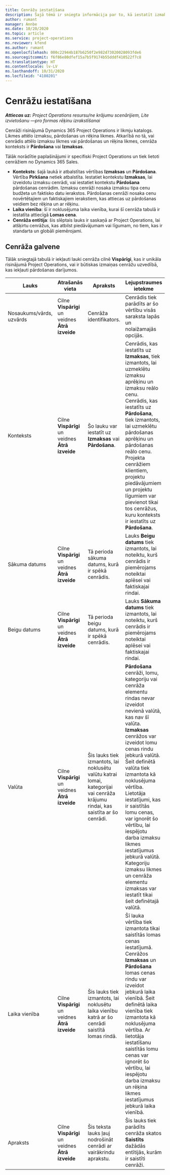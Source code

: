 ```yaml
---
title: Cenrāžu iestatīšana
description: Šajā tēmā ir sniegta informācija par to, kā iestatīt izmaksu un pārdošanas cenrāžus.
author: rumant
manager: Annbe
ms.date: 10/20/2020
ms.topic: article
ms.service: project-operations
ms.reviewer: kfend
ms.author: rumant
ms.openlocfilehash: 000c22944b187b6250f2e982d73020028093fde6
ms.sourcegitcommit: f6f86e80dfef15a7b5f9174b55dddf410522f7c8
ms.translationtype: HT
ms.contentlocale: lv-LV
ms.lasthandoff: 10/31/2020
ms.locfileid: "4180201"
---
```

# <a name="set-up-price-lists"></a>Cenrāžu iestatīšana

_**Attiecas uz:** Project Operations resursu/ne krājumu scenārijiem, Lite izvietošanu —pro formas rēķinu izrakstīšanai_

Cenrāži risinājumā Dynamics 365 Project Operations ir likmju katalogs. Likmes attēlo izmaksu, pārdošanas un rēķina likmes. Atkarībā no tā, vai cenrādis attēlo izmaksu likmes vai pārdošanas un rēķina likmes, cenrāža konteksts ir **Pārdošana** vai **Izmaksas**.

Tālāk norādītie paplašinājumi ir specifiski Project Operations un tiek lietoti cenrāžiem no Dynamics 365 Sales.

- **Konteksts**: šajā laukā ir atbalstītas vērtības **Izmaksas** un **Pārdošana**. Vērtība **Pirkšana** netiek atbalstīta. Iestatiet kontekstu **Izmaksas**, lai izveidotu izmaksu cenrādi, vai iestatiet kontekstu **Pārdošana** pārdošanas cenrādim. Izmaksu cenrāži nosaka izmaksu tipa cenu budžeta un faktisko datu ierakstos. Pārdošanas cenrāži nosaka cenu novērtētajiem un faktiskajiem ierakstiem, kas attiecas uz pārdošanas veidiem bez rēķina un ar rēķinu.
- **Laika vienība**: šī ir noklusējuma laika vienība, kurai šī cenrāža tabulā ir iestatīta attiecīgā **Lomas cena**.
- **Cenrāža entītija**: šis slēptais lauks ir saskaņā ar Project Operations, lai atšķirtu cenrāžus, kas atbilst piedāvājumam vai līgumam, no tiem, kas ir standarta un globāli piemērojami.

## <a name="price-list-header"></a>Cenrāža galvene

Tālāk sniegtajā tabulā ir iekļauti lauki cenrāža cilnē **Vispārīgi**, kas ir unikāla risinājumā Project Operations, vai ir būtiskas izmaiņas cenrāžu uzvedībā, kas iekļauti pārdošanas darījumos.

| Lauks | Atrašanās vieta | Apraksts | Lejupstraumes ietekme |
| --- | --- | --- | --- |
| Nosaukums/vārds, uzvārds | Cilne **Vispārīgi** un veidnes **Ātrā izveide** | Cenrāža identifikators. | Cenrādis tiek parādīts ar šo vērtību visās saraksta lapās un nolaižamajās opcijās.|
| Konteksts | Cilne **Vispārīgi** un veidnes **Ātrā izveide** | Šo lauku var iestatīt uz **Izmaksas** vai **Pārdošana**. | Cenrādis, kas iestatīts uz **Izmaksas**, tiek izmantots, lai uzmeklētu izmaksu aprēķinu un izmaksu reālo cenu. Cenrādis, kas iestatīts uz **Pārdošana**, tiek izmantots, lai uzmeklētu pārdošanas aprēķinu un pārdošanas reālo cenu. Projekta cenrāžiem klientiem, projektu piedāvājumiem un projektu līgumiem var pievienot tikai tos cenrāžus, kuru konteksts ir iestatīts uz **Pārdošana**. |
| Sākuma datums | Cilne **Vispārīgi** un veidnes **Ātrā izveide** | Tā perioda sākuma datums, kurā ir spēkā cenrādis. | Lauks **Beigu datums** tiek izmantots, lai noteiktu, kurš cenrādis ir piemērojams noteiktai aplēsei vai faktiskajai rindai. |
| Beigu datums | Cilne **Vispārīgi** un veidnes **Ātrā izveide** | Tā perioda beigu datums, kurā ir spēkā cenrādis. | Lauks **Sākuma datums** tiek izmantots, lai noteiktu, kurš cenrādis ir piemērojams noteiktai aplēsei vai faktiskajai rindai. |
| Valūta | Cilne **Vispārīgi** un veidnes **Ātrā izveide** | Šis lauks tiek izmantots, lai noklusētu valūtu katrai lomai, kategorijai vai cenrāža krājumu rindai, kas saistīta ar šo cenrādi. | **Pārdošana** cenrāži, lomu, kategoriju vai cenrāža elementu rindas nevar izveidot nevienā valūtā, kas nav šī valūta. **Izmaksas** cenrāžos var izveidot lomu cenas rindu jebkurā valūtā. Šeit definētā valūta tiek izmantota kā noklusējuma vērtība. Lietotāja iestatījumi, kas ir saistītās lomu cenas, var ignorēt šo vērtību, lai iespējotu darba izmaksu likmes iestatījumus jebkurā valūtā. Kategoriju izmaksu likmes un cenrāža elementu izmaksas var iestatīt tikai šeit definētajā valūtā. |
| Laika vienība | Cilne **Vispārīgi** un veidnes **Ātrā izveide** | Šis lauks tiek izmantots, lai noklusētu laika vienību katrā ar šo cenrādi saistītā lomas rindā. | Šī lauka vērtība tiek izmantota tikai saistītās lomas cenas iestatījumā. Cenrāžos **Izmaksas** un **Pārdošana** lomas cenas rindu var izveidot jebkurā laika vienībā. Šeit definētā laika vienība tiek izmantota kā noklusējuma vērtība. Ar lietotāja iestatīšanu saistītās lomu cenas var ignorēt šo vērtību, lai iespējotu darba izmaksu un rēķina likmes iestatījumus jebkurā laika vienībā. |
| Apraksts | Cilne **Vispārīgi** un veidnes **Ātrā izveide** | Šis teksta lauks ļauj nodrošināt cenrādi ar vairākrindu aprakstu. | Šis lauks tiek parādīts cenrāža skatos **Saistīts** dažādās entītijās, kurām ir saistīti cenrāži. |
